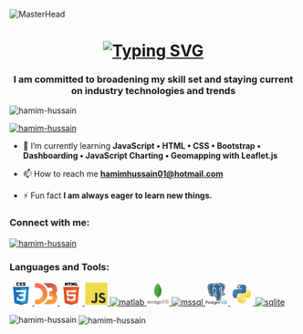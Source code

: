 ![MasterHead](https://wallpapercave.com/wp/wp2763910.gif)
<h1 align="center"><a href="https://github.com/Hamim-Hussain">
    <img src="https://readme-typing-svg.demolab.com?font=Roboto&color=rgb(200, 0, 255)&size=29&duration=2000&pause=1000&multiline=true&width=500&height=80&lines=Hi,+I'm+Hamim+Hussain%3BDiscovering+the+ possibilities+of+coding" alt="Typing SVG" /></h1>
</a>

<h3 align="center">I am committed to broadening my skill set and staying current on industry technologies and trends</h3>


<p align="left"> <img src="https://komarev.com/ghpvc/?username=hamim-hussain&label=Profile%20views&color=0e75b6&style=flat" alt="hamim-hussain" /> </p>

<p align="left"> <a href="https://github.com/ryo-ma/github-profile-trophy"><img src="https://github-profile-trophy.vercel.app/?username=hamim-hussain" alt="hamim-hussain" /></a> </p>

- 🌱 I’m currently learning **JavaScript • HTML • CSS • Bootstrap • Dashboarding • JavaScript Charting • Geomapping with Leaflet.js**

- 📫 How to reach me **hamimhussain01@hotmail.com**

- ⚡ Fun fact **I am always eager to learn new things.**

<h3 align="left">Connect with me:</h3>
<p align="left">
<a href="https://linkedin.com/in/hamim-hussain" target="blank"><img align="center" src="https://raw.githubusercontent.com/rahuldkjain/github-profile-readme-generator/master/src/images/icons/Social/linked-in-alt.svg" alt="hamim-hussain" height="30" width="40" /></a>
</p>

<h3 align="left">Languages and Tools:</h3>
<p align="left"> <a href="https://www.w3schools.com/css/" target="_blank" rel="noreferrer"> <img src="https://raw.githubusercontent.com/devicons/devicon/master/icons/css3/css3-original-wordmark.svg" alt="css3" width="40" height="40"/> </a> <a href="https://d3js.org/" target="_blank" rel="noreferrer"> <img src="https://raw.githubusercontent.com/devicons/devicon/master/icons/d3js/d3js-original.svg" alt="d3js" width="40" height="40"/> </a> <a href="https://www.w3.org/html/" target="_blank" rel="noreferrer"> <img src="https://raw.githubusercontent.com/devicons/devicon/master/icons/html5/html5-original-wordmark.svg" alt="html5" width="40" height="40"/> </a> <a href="https://developer.mozilla.org/en-US/docs/Web/JavaScript" target="_blank" rel="noreferrer"> <img src="https://raw.githubusercontent.com/devicons/devicon/master/icons/javascript/javascript-original.svg" alt="javascript" width="40" height="40"/> </a> <a href="https://www.mathworks.com/" target="_blank" rel="noreferrer"> <img src="https://upload.wikimedia.org/wikipedia/commons/2/21/Matlab_Logo.png" alt="matlab" width="40" height="40"/> </a> <a href="https://www.mongodb.com/" target="_blank" rel="noreferrer"> <img src="https://raw.githubusercontent.com/devicons/devicon/master/icons/mongodb/mongodb-original-wordmark.svg" alt="mongodb" width="40" height="40"/> </a> <a href="https://www.microsoft.com/en-us/sql-server" target="_blank" rel="noreferrer"> <img src="https://www.svgrepo.com/show/303229/microsoft-sql-server-logo.svg" alt="mssql" width="40" height="40"/> </a> <a href="https://www.postgresql.org" target="_blank" rel="noreferrer"> <img src="https://raw.githubusercontent.com/devicons/devicon/master/icons/postgresql/postgresql-original-wordmark.svg" alt="postgresql" width="40" height="40"/> </a> <a href="https://www.python.org" target="_blank" rel="noreferrer"> <img src="https://raw.githubusercontent.com/devicons/devicon/master/icons/python/python-original.svg" alt="python" width="40" height="40"/> </a> <a href="https://www.sqlite.org/" target="_blank" rel="noreferrer"> <img src="https://www.vectorlogo.zone/logos/sqlite/sqlite-icon.svg" alt="sqlite" width="40" height="40"/> </a> </p>

<p><img align="left" src="https://github-readme-stats.vercel.app/api/top-langs?username=hamim-hussain&show_icons=true&locale=en&layout=compact" alt="hamim-hussain" /></p>

<p>&nbsp;<img align="center" src="https://github-readme-stats.vercel.app/api?username=hamim-hussain&show_icons=true&locale=en" alt="hamim-hussain" /></p>
